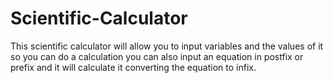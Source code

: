 # Scientific-Calculator
This scientific calculator will allow you to input variables and the values of it so you can do a calculation you can also input an equation in postfix or prefix and it will calculate it converting the equation to infix.
